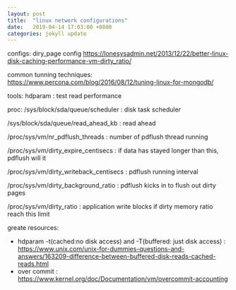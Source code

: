 ```yaml
---
layout: post
title:  "linux network configurations"
date:   2019-04-14 17:03:00 +0800
categories: jekyll update
---
```


configs:
diry_page config
https://lonesysadmin.net/2013/12/22/better-linux-disk-caching-performance-vm-dirty_ratio/

common tunning techniques:
https://www.percona.com/blog/2016/08/12/tuning-linux-for-mongodb/



tools:
hdparam : test read performance


proc:
 /sys/block/sda/queue/scheduler : disk task scheduler

 /sys/block/sda/queue/read_ahead_kb  : read ahead

 /proc/sys/vm/nr_pdflush_threads : number of pdflush thread running

 /proc/sys/vm/dirty_expire_centisecs : if data has stayed longer than this, pdflush will it

 /proc/sys/vm/dirty_writeback_centisecs : pdflush running interval

 /proc/sys/vm/dirty_background_ratio : pdflush kicks in to flush out dirty pages

 /proc/sys/vm/dirty_ratio : application write blocks if dirty memory ratio reach this limit



greate resources:
* hdparam -t(cached:no disk access) and -T(buffered: just disk access) : https://www.unix.com/unix-for-dummies-questions-and-answers/163209-difference-between-buffered-disk-reads-cached-reads.html
* over commit : https://www.kernel.org/doc/Documentation/vm/overcommit-accounting





[jekyll-docs]: http://jekyllrb.com/docs/home
[jekyll-gh]:   https://github.com/jekyll/jekyll
[jekyll-talk]: https://talk.jekyllrb.com/

